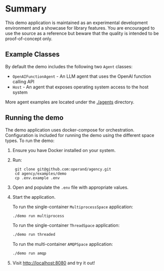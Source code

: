 # Summary

This demo application is maintained as an experimental development environment
and a showcase for library features. You are encouraged to use the source as a
reference but beware that the quality is intended to be proof-of-concept only.


## Example Classes

By default the demo includes the following two `Agent` classes:

* `OpenAIFunctionAgent` - An LLM agent that uses the OpenAI function calling API
* `Host` - An agent that exposes operating system access to the host system

More agent examples are located under the [./agents](./agents/) directory.


## Running the demo

The demo application uses docker-compose for orchestration. Configuration is
included for running the demo using the different space types. To run the demo:

1. Ensure you have Docker installed on your system.

1. Run:

        git clone git@github.com:operand/agency.git
        cd agency/examples/demo
        cp .env.example .env

1. Open and populate the `.env` file with appropriate values.

1. Start the application.

      To run the single-container `MultiprocessSpace` application:
      ```sh
      ./demo run multiprocess
      ```

      To run the single-container `ThreadSpace` application:
      ```sh
      ./demo run threaded
      ```

      To run the multi-container `AMQPSpace` application:
      ```sh
      ./demo run amqp
      ```

1. Visit [http://localhost:8080](http://localhost:8080) and try it out!
